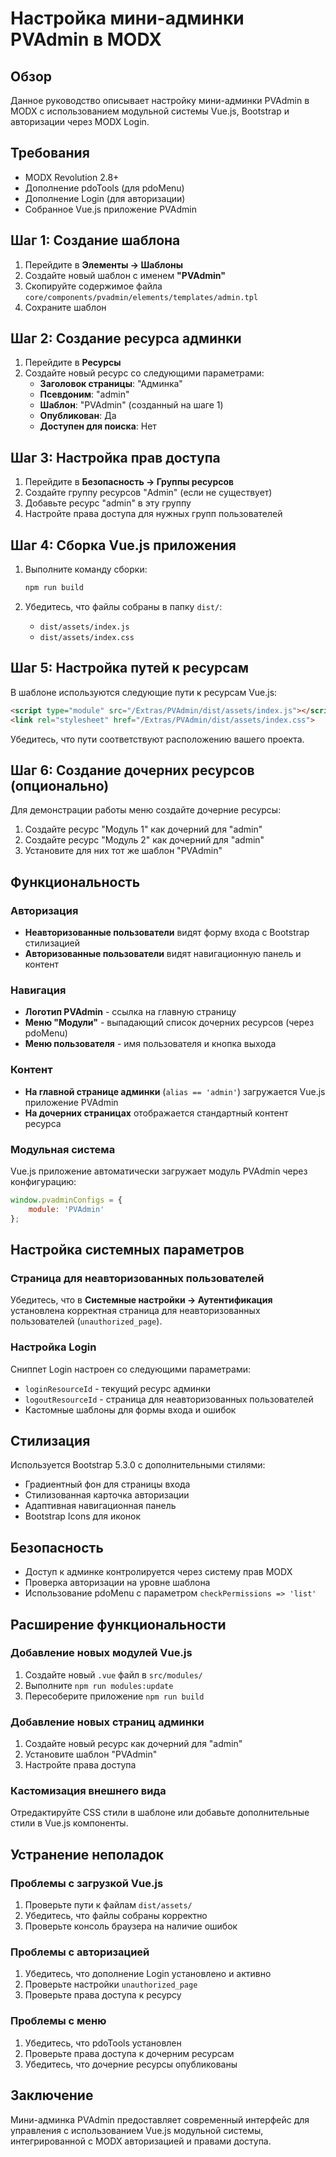 # Настройка мини-админки PVAdmin в MODX

## Обзор

Данное руководство описывает настройку мини-админки PVAdmin в MODX с использованием модульной системы Vue.js, Bootstrap и авторизации через MODX Login.

## Требования

- MODX Revolution 2.8+
- Дополнение pdoTools (для pdoMenu)
- Дополнение Login (для авторизации)
- Собранное Vue.js приложение PVAdmin

## Шаг 1: Создание шаблона

1. Перейдите в **Элементы → Шаблоны**
2. Создайте новый шаблон с именем **"PVAdmin"**
3. Скопируйте содержимое файла `core/components/pvadmin/elements/templates/admin.tpl`
4. Сохраните шаблон

## Шаг 2: Создание ресурса админки

1. Перейдите в **Ресурсы**
2. Создайте новый ресурс со следующими параметрами:
   - **Заголовок страницы**: "Админка"
   - **Псевдоним**: "admin"
   - **Шаблон**: "PVAdmin" (созданный на шаге 1)
   - **Опубликован**: Да
   - **Доступен для поиска**: Нет

## Шаг 3: Настройка прав доступа

1. Перейдите в **Безопасность → Группы ресурсов**
2. Создайте группу ресурсов "Admin" (если не существует)
3. Добавьте ресурс "admin" в эту группу
4. Настройте права доступа для нужных групп пользователей

## Шаг 4: Сборка Vue.js приложения

1. Выполните команду сборки:
   ```bash
   npm run build
   ```

2. Убедитесь, что файлы собраны в папку `dist/`:
   - `dist/assets/index.js`
   - `dist/assets/index.css`

## Шаг 5: Настройка путей к ресурсам

В шаблоне используются следующие пути к ресурсам Vue.js:
```html
<script type="module" src="/Extras/PVAdmin/dist/assets/index.js"></script>
<link rel="stylesheet" href="/Extras/PVAdmin/dist/assets/index.css">
```

Убедитесь, что пути соответствуют расположению вашего проекта.

## Шаг 6: Создание дочерних ресурсов (опционально)

Для демонстрации работы меню создайте дочерние ресурсы:

1. Создайте ресурс "Модуль 1" как дочерний для "admin"
2. Создайте ресурс "Модуль 2" как дочерний для "admin"
3. Установите для них тот же шаблон "PVAdmin"

## Функциональность

### Авторизация

- **Неавторизованные пользователи** видят форму входа с Bootstrap стилизацией
- **Авторизованные пользователи** видят навигационную панель и контент

### Навигация

- **Логотип PVAdmin** - ссылка на главную страницу
- **Меню "Модули"** - выпадающий список дочерних ресурсов (через pdoMenu)
- **Меню пользователя** - имя пользователя и кнопка выхода

### Контент

- **На главной странице админки** (`alias == 'admin'`) загружается Vue.js приложение PVAdmin
- **На дочерних страницах** отображается стандартный контент ресурса

### Модульная система

Vue.js приложение автоматически загружает модуль PVAdmin через конфигурацию:
```javascript
window.pvadminConfigs = {
    module: 'PVAdmin'
};
```

## Настройка системных параметров

### Страница для неавторизованных пользователей

Убедитесь, что в **Системные настройки → Аутентификация** установлена корректная страница для неавторизованных пользователей (`unauthorized_page`).

### Настройка Login

Сниппет Login настроен со следующими параметрами:
- `loginResourceId` - текущий ресурс админки
- `logoutResourceId` - страница для неавторизованных пользователей
- Кастомные шаблоны для формы входа и ошибок

## Стилизация

Используется Bootstrap 5.3.0 с дополнительными стилями:
- Градиентный фон для страницы входа
- Стилизованная карточка авторизации
- Адаптивная навигационная панель
- Bootstrap Icons для иконок

## Безопасность

- Доступ к админке контролируется через систему прав MODX
- Проверка авторизации на уровне шаблона
- Использование pdoMenu с параметром `checkPermissions => 'list'`

## Расширение функциональности

### Добавление новых модулей Vue.js

1. Создайте новый `.vue` файл в `src/modules/`
2. Выполните `npm run modules:update`
3. Пересоберите приложение `npm run build`

### Добавление новых страниц админки

1. Создайте новый ресурс как дочерний для "admin"
2. Установите шаблон "PVAdmin"
3. Настройте права доступа

### Кастомизация внешнего вида

Отредактируйте CSS стили в шаблоне или добавьте дополнительные стили в Vue.js компоненты.

## Устранение неполадок

### Проблемы с загрузкой Vue.js

1. Проверьте пути к файлам `dist/assets/`
2. Убедитесь, что файлы собраны корректно
3. Проверьте консоль браузера на наличие ошибок

### Проблемы с авторизацией

1. Убедитесь, что дополнение Login установлено и активно
2. Проверьте настройки `unauthorized_page`
3. Проверьте права доступа к ресурсу

### Проблемы с меню

1. Убедитесь, что pdoTools установлен
2. Проверьте права доступа к дочерним ресурсам
3. Убедитесь, что дочерние ресурсы опубликованы

## Заключение

Мини-админка PVAdmin предоставляет современный интерфейс для управления с использованием Vue.js модульной системы, интегрированной с MODX авторизацией и правами доступа.
